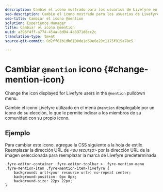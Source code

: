 ```yaml
---
description: Cambie el icono mostrado para los usuarios de Livefyre en el menú desplegable @mention.
seo-description: Cambie el icono mostrado para los usuarios de Livefyre en el menú desplegable @mention.
seo-title: Cambiar el icono @mention
solution: Experience Manager
title: Cambiar el icono @mention
uuid: a395f4ff-a774-454a-8d94-4a3371d8cc2c
translation-type: tm+mt
source-git-commit: 0d2ff61b1db6100de1d59e6e20c1175f015a78c5

---
```



# Cambiar `@mention` icono {#change-mention-icon}

Change the icon displayed for Livefyre users in the `@mention` pulldown menu.

Cambie el icono Livefyre utilizado en el menú `@mention` desplegable por un icono de su elección, lo que le permite indicar a los miembros de su comunidad con su propio icono.

## Ejemplo

Para cambiar este icono, agregue la CSS siguiente a la hoja de estilo. Reemplazar la dirección URL de &lt;*su recurso*&gt; por la dirección URL de la imagen seleccionada para reemplazar la marca de Livefyre predeterminada.

```
.fyre-editor-container .fyre-editor-toolbar > .fyre-mention-menu .fyre-mention-item .fyre-mention-item-livefyre { 
    background: url(<your resource url>) no-repeat center; 
    background-position: 0px 0px; 
    background-size: 22px 22px; 
}
```
